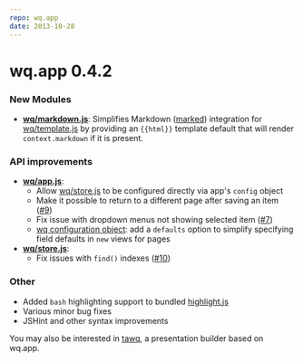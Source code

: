 ```yaml
---
repo: wq.app
date: 2013-10-28
---
```


# wq.app 0.4.2

### New Modules
- **[wq/markdown.js](../@wq/index.md)**: Simplifies Markdown ([marked](https://github.com/wq/wq.app/tree/v1.1.1/js/README.md)) integration for [wq/template.js](../@wq/index.md) by providing an `{{html}}` template default that will render `context.markdown` if it is present.

### API improvements
- **[wq/app.js](../@wq/app.md)**:
  - Allow [wq/store.js](../@wq/store.md) to be configured directly via app's `config` object
  - Make it possible to return to a different page after saving an item ([#9](https://github.com/wq/wq.app/issues/9))
  - Fix issue with dropdown menus not showing selected item ([#7](https://github.com/wq/wq.app/issues/7))
  - [wq configuration object](../config.md): add a `defaults` option to simplify specifying field defaults in `new` views for pages
- **[wq/store.js](../@wq/store.md)**:
  - Fix issues with `find()` indexes ([#10](https://github.com/wq/wq.app/issues/10))

### Other
- Added `bash` highlighting support to bundled [highlight.js](https://github.com/wq/wq.app/tree/v1.1.1/js/README.md)
- Various minor bug fixes
- JSHint and other syntax improvements

You may also be interested in [tawq](https://ta.wq.io), a presentation builder based on wq.app.
